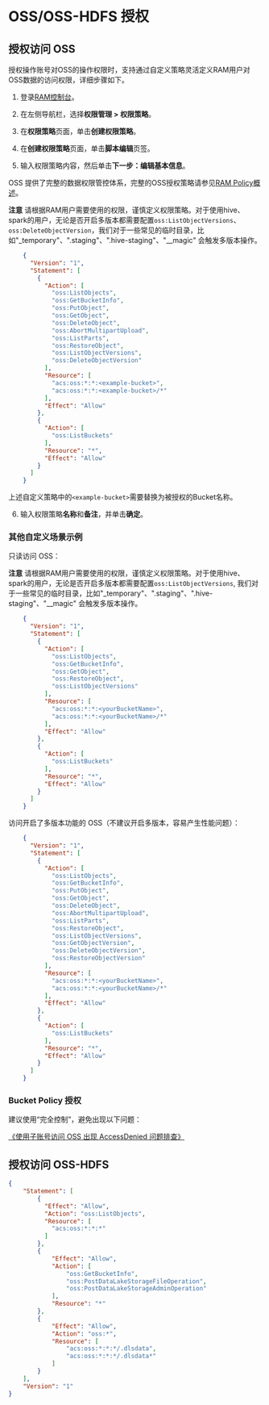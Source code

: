 # OSS/OSS-HDFS 授权

## 授权访问 OSS 

授权操作账号对OSS的操作权限时，支持通过自定义策略灵活定义RAM用户对OSS数据的访问权限，详细步骤如下。

1.  登录[RAM控制台](https://ram.console.aliyun.com/)。
    
2.  在左侧导航栏，选择**权限管理 > 权限策略**。
    
3.  在**权限策略**页面，单击**创建权限策略**。
    
4.  在**创建权限策略**页面，单击**脚本编辑**页签。
    
5.  输入权限策略内容，然后单击**下一步：编辑基本信息**。
    

OSS 提供了完整的数据权限管控体系，完整的OSS授权策略请参见[RAM Policy概述](https://help.aliyun.com/document_detail/100680.htm#concept-y5r-5rm-2gb)。

**注意** 请根据RAM用户需要使用的权限，谨慎定义权限策略。对于使用hive、spark的用户，无论是否开启多版本都需要配置`oss:ListObjectVersions`、`oss:DeleteObjectVersion`，我们对于一些常见的临时目录，比如"_temporary"、".staging"、".hive-staging"、"__magic" 会触发多版本操作。
```json
    {
      "Version": "1",
      "Statement": [
        {
          "Action": [
            "oss:ListObjects",
            "oss:GetBucketInfo",
            "oss:PutObject",
            "oss:GetObject",
            "oss:DeleteObject",
            "oss:AbortMultipartUpload",
            "oss:ListParts",
            "oss:RestoreObject",
            "oss:ListObjectVersions",
            "oss:DeleteObjectVersion"
          ],
          "Resource": [
            "acs:oss:*:*:<example-bucket>",
            "acs:oss:*:*:<example-bucket>/*"
          ],
          "Effect": "Allow"
        },
        {
          "Action": [
            "oss:ListBuckets"
          ],
          "Resource": "*",
          "Effect": "Allow"
        }
      ]
    }
```

上述自定义策略中的`<example-bucket>`需要替换为被授权的Bucket名称。

6.  输入权限策略**名称**和**备注**，并单击**确定**。
    

### 其他自定义场景示例

只读访问 OSS：

**注意** 请根据RAM用户需要使用的权限，谨慎定义权限策略。对于使用hive、spark的用户，无论是否开启多版本都需要配置`oss:ListObjectVersions`, 我们对于一些常见的临时目录，比如"_temporary"、".staging"、".hive-staging"、"__magic" 会触发多版本操作。
```json
    {
      "Version": "1",
      "Statement": [
        {
          "Action": [
            "oss:ListObjects",
            "oss:GetBucketInfo",
            "oss:GetObject",
            "oss:RestoreObject",
            "oss:ListObjectVersions"
          ],
          "Resource": [
            "acs:oss:*:*:<yourBucketName>",
            "acs:oss:*:*:<yourBucketName>/*"
          ],
          "Effect": "Allow"
        },
        {
          "Action": [
            "oss:ListBuckets"
          ],
          "Resource": "*",
          "Effect": "Allow"
        }
      ]
    }
```
访问开启了多版本功能的 OSS（不建议开启多版本，容易产生性能问题）：
```json
    {
      "Version": "1",
      "Statement": [
        {
          "Action": [
            "oss:ListObjects",
            "oss:GetBucketInfo",
            "oss:PutObject",
            "oss:GetObject",
            "oss:DeleteObject",
            "oss:AbortMultipartUpload",
            "oss:ListParts",
            "oss:RestoreObject",
            "oss:ListObjectVersions",
            "oss:GetObjectVersion",
            "oss:DeleteObjectVersion",
            "oss:RestoreObjectVersion"
          ],
          "Resource": [
            "acs:oss:*:*:<yourBucketName>",
            "acs:oss:*:*:<yourBucketName>/*"
          ],
          "Effect": "Allow"
        },
        {
          "Action": [
            "oss:ListBuckets"
          ],
          "Resource": "*",
          "Effect": "Allow"
        }
      ]
    }
```
### Bucket Policy 授权

建议使用“完全控制”，避免出现以下问题：

[《使用子账号访问 OSS 出现 AccessDenied 问题排查》](./issues/oss_access_denied.md)

## 授权访问 OSS-HDFS

```json
{
    "Statement": [
        {
          "Effect": "Allow",
          "Action": "oss:ListObjects",
          "Resource": [
            "acs:oss:*:*:*"
          ]
        },
        {
            "Effect": "Allow",
            "Action": [
                "oss:GetBucketInfo",                
                "oss:PostDataLakeStorageFileOperation",
                "oss:PostDataLakeStorageAdminOperation"
            ],
            "Resource": "*"
        },
        {
            "Effect": "Allow",
            "Action": "oss:*",
            "Resource": [
                "acs:oss:*:*:*/.dlsdata",
                "acs:oss:*:*:*/.dlsdata*"
            ]
        }
    ],
    "Version": "1"
}
```
